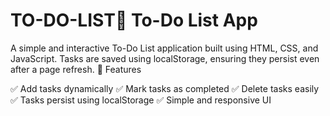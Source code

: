 # TO-DO-LIST📝 To-Do List App

A simple and interactive To-Do List application built using HTML, CSS, and JavaScript. Tasks are saved using localStorage, ensuring they persist even after a page refresh.
🚀 Features

✅ Add tasks dynamically
✅ Mark tasks as completed
✅ Delete tasks easily
✅ Tasks persist using localStorage
✅ Simple and responsive UI
